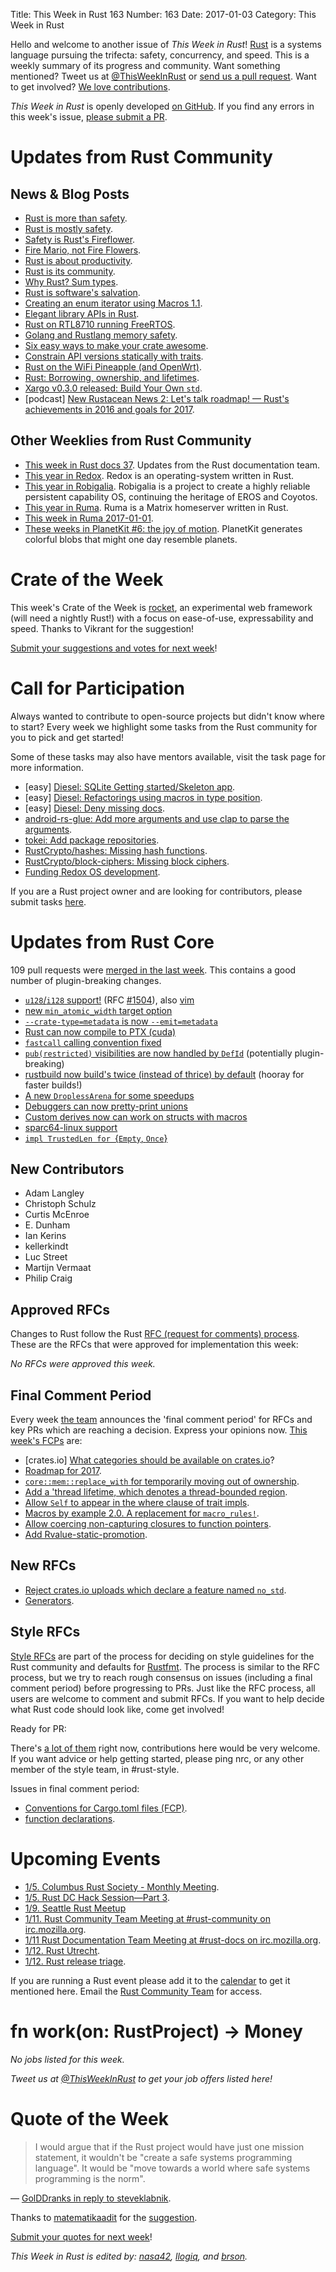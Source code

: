 Title: This Week in Rust 163
Number: 163
Date: 2017-01-03
Category: This Week in Rust

Hello and welcome to another issue of *This Week in Rust*!
[Rust](http://rust-lang.org) is a systems language pursuing the trifecta: safety, concurrency, and speed.
This is a weekly summary of its progress and community.
Want something mentioned? Tweet us at [@ThisWeekInRust](https://twitter.com/ThisWeekInRust) or [send us a pull request](https://github.com/cmr/this-week-in-rust).
Want to get involved? [We love contributions](https://github.com/rust-lang/rust/blob/master/CONTRIBUTING.md).

*This Week in Rust* is openly developed [on GitHub](https://github.com/cmr/this-week-in-rust).
If you find any errors in this week's issue, [please submit a PR](https://github.com/cmr/this-week-in-rust/pulls).


# Updates from Rust Community

## News & Blog Posts

* [Rust is more than safety](http://words.steveklabnik.com/rust-is-more-than-safety).
* [Rust is mostly safety](https://graydon2.dreamwidth.org/247406.html).
* [Safety is Rust's Fireflower](https://thefeedbackloop.xyz/safety-is-rusts-fireflower/).
* [Fire Mario, not Fire Flowers](http://words.steveklabnik.com/fire-mario-not-fire-flowers).
* [Rust is about productivity](http://www.ncameron.org/blog/rust-is-about-productivity/).
* [Rust is its community](https://mgattozzi.com/rust-is).
* [Why Rust? Sum types](https://insanitybit.github.io/2016/12/28/why-rust-sum-types).
* [Rust is software's salvation](https://redox-os.org/news/rust-is-softwares-salvation-17/).
* [Creating an enum iterator using Macros 1.1](https://cbreeden.github.io/Macros11/).
* [Elegant library APIs in Rust](https://scribbles.pascalhertleif.de/elegant-apis-in-rust.html).
* [Rust on RTL8710 running FreeRTOS](https://polyfractal.com/post/rustl8710/).
* [Golang and Rustlang memory safety](https://insanitybit.github.io/2016/12/28/golang-and-rustlang-memory-safety).
* [Six easy ways to make your crate awesome](http://www.integer32.com/2016/12/27/how-to-make-your-crate-awesome.html).
* [Constrain API versions statically with traits](https://maikklein.github.io/post/version-trait/).
* [Rust on the WiFi Pineapple (and OpenWrt)](http://nitschinger.at/Rust-on-the-Wifi-Pineapple-and-OpenWRT/).
* [Rust: Borrowing, ownership, and lifetimes](https://medium.com/learning-rust/rust-the-tough-part-2ea11ed3693e).
* [Xargo v0.3.0 released: Build Your Own `std`](https://users.rust-lang.org/t/xargo-v0-3-0-released-build-your-own-std/8571).
* [podcast] [New Rustacean News 2: Let's talk roadmap! — Rust's achievements in 2016 and goals for 2017](http://www.newrustacean.com/show_notes/news/_2/index.html).

## Other Weeklies from Rust Community

* [This week in Rust docs 37](https://guillaumegomez.github.io/this-week-in-rust-docs/blog/this-week-in-rust-docs-37). Updates from the Rust documentation team.
* [This year in Redox](http://www.redox-os.org/news/this-year-in-redox-18/). Redox is an operating-system written in Rust.
* [This year in Robigalia](https://robigalia.org/blog/2016/12/27/this-year-in-robigalia.html). Robigalia is a project to create a highly reliable persistent capability OS, continuing the heritage of EROS and Coyotos.
* [This year in Ruma](https://www.ruma.io/news/this-year-in-ruma-2016-12-31/). Ruma is a Matrix homeserver written in Rust.
* [This week in Ruma 2017-01-01](https://www.ruma.io/news/this-week-in-ruma-2017-01-01/).
* [These weeks in PlanetKit #6: the joy of motion](https://jeffparsons.github.io/2016/12/30/movement/). PlanetKit generates colorful blobs that might one day resemble planets.

# Crate of the Week

This week's Crate of the Week is [rocket](https://crates.io/crates/rocket), an experimental web framework (will need a nightly Rust!) with a focus on ease-of-use, expressability and speed. Thanks to Vikrant for the suggestion!

[Submit your suggestions and votes for next week][submit_crate]!

[submit_crate]: https://users.rust-lang.org/t/crate-of-the-week/2704

# Call for Participation

Always wanted to contribute to open-source projects but didn't know where to start?
Every week we highlight some tasks from the Rust community for you to pick and get started!

Some of these tasks may also have mentors available, visit the task page for more information.

* [easy] [Diesel: SQLite Getting started/Skeleton app](https://github.com/diesel-rs/diesel/issues/376).
* [easy] [Diesel: Refactorings using macros in type position](https://github.com/diesel-rs/diesel/issues/521).
* [easy] [Diesel: Deny missing docs](https://github.com/diesel-rs/diesel/issues/563).
* [android-rs-glue: Add more arguments and use clap to parse the arguments](https://github.com/tomaka/android-rs-glue/issues/115).
* [tokei: Add package repositories](https://github.com/Aaronepower/tokei/issues/92).
* [RustCrypto/hashes: Missing hash functions](https://github.com/RustCrypto/hashes/issues/1).
* [RustCrypto/block-ciphers: Missing block ciphers](https://github.com/RustCrypto/block-ciphers/issues/1).
* [Funding Redox OS development](https://www.reddit.com/r/rust/comments/5klu34/funding_redox_os_development/).

If you are a Rust project owner and are looking for contributors, please submit tasks [here][guidelines].

[guidelines]: https://users.rust-lang.org/t/twir-call-for-participation/4821

# Updates from Rust Core

109 pull requests were [merged in the last week][merged]. This contains a good number of plugin-breaking changes.

[merged]: https://github.com/issues?q=is%3Apr+org%3Arust-lang+is%3Amerged+merged%3A2016-12-26..2016-01-02

* [`u128`/`i128` support!](https://github.com/rust-lang/rust/pull/38482) (RFC [#1504](https://github.com/rust-lang/rfcs/blob/master/text/1504-int128.md)), also [vim](https://github.com/rust-lang/rust.vim/pull/133)
* [new `min_atomic_width` target option](https://github.com/rust-lang/rust/pull/38579)
* [`--crate-type=metadata` is now `--emit=metadata`](https://github.com/rust-lang/rust/pull/38571)
* [Rust can now compile to PTX (cuda)](https://github.com/rust-lang/rust/pull/38559)
* [`fastcall` calling convention fixed](https://github.com/rust-lang/rust/pull/38542)
* [`pub(restricted)` visibilities are now handled by `DefId`](https://github.com/rust-lang/rust/pull/38490) (potentially plugin-breaking)
* [rustbuild now build's twice (instead of thrice) by default](https://github.com/rust-lang/rust/pull/38631) (hooray for faster builds!)
* [A new `DroplessArena` for some speedups](https://github.com/rust-lang/rust/pull/38653)
* [Debuggers can now pretty-print unions](https://github.com/rust-lang/rust/pull/38753)
* [Custom derives now can work on structs with macros](https://github.com/rust-lang/rust/pull/38737)
* [sparc64-linux support](https://github.com/rust-lang/rust/pull/38726)
* [`impl TrustedLen for `{`Empty`, `Once`}](https://github.com/rust-lang/rust/pull/38713)

## New Contributors

* Adam Langley
* Christoph Schulz
* Curtis McEnroe
* E. Dunham
* Ian Kerins
* kellerkindt
* Luc Street
* Martijn Vermaat
* Philip Craig

## Approved RFCs

Changes to Rust follow the Rust [RFC (request for comments)
process](https://github.com/rust-lang/rfcs#rust-rfcs). These
are the RFCs that were approved for implementation this week:

*No RFCs were approved this week.*

## Final Comment Period

Every week [the team](https://www.rust-lang.org/team.html) announces the
'final comment period' for RFCs and key PRs which are reaching a
decision. Express your opinions now. [This week's FCPs][fcp] are:

[fcp]: https://github.com/rust-lang/rfcs/labels/final-comment-period

* [crates.io] [What categories should be available on crates.io](https://github.com/rust-lang/crates.io/pull/488)?
* [Roadmap for 2017](https://github.com/rust-lang/rfcs/pull/1774).
* [`core::mem::replace_with` for temporarily moving out of ownership](https://github.com/rust-lang/rfcs/pull/1736).
* [Add a 'thread lifetime, which denotes a thread-bounded region](https://github.com/rust-lang/rfcs/pull/1705).
* [Allow `Self` to appear in the where clause of trait impls](https://github.com/rust-lang/rfcs/pull/1647).
* [Macros by example 2.0. A replacement for `macro_rules!`](https://github.com/rust-lang/rfcs/pull/1584).
* [Allow coercing non-capturing closures to function pointers](https://github.com/rust-lang/rfcs/pull/1558).
* [Add Rvalue-static-promotion](https://github.com/rust-lang/rfcs/pull/1414).

## New RFCs

* [Reject crates.io uploads which declare a feature named `no_std`](https://github.com/rust-lang/rfcs/pull/1841).
* [Generators](https://github.com/rust-lang/rfcs/pull/1832).

## Style RFCs

[Style RFCs](https://github.com/rust-lang-nursery/fmt-rfcs) are part of the process for deciding on style guidelines for the Rust community and defaults for [Rustfmt](https://github.com/rust-lang-nursery/rustfmt). The process is similar to the RFC process, but we try to reach rough consensus on issues (including a final comment period) before progressing to PRs. Just like the RFC process, all users are welcome to comment and submit RFCs. If you want to help decide what Rust code should look like, come get involved!

Ready for PR:

There's [a lot of them](https://github.com/rust-lang-nursery/fmt-rfcs/issues?q=is%3Aopen+is%3Aissue+label%3Aready-for-PR) right now, contributions here would be very welcome. If you want advice or help getting started, please ping nrc, or any other member of the style team, in #rust-style.

Issues in final comment period:

* [Conventions for Cargo.toml files (FCP)](https://github.com/rust-lang-nursery/fmt-rfcs/pull/41).
* [function declarations](https://github.com/rust-lang-nursery/fmt-rfcs/issues/39).

# Upcoming Events


* [1/5. Columbus Rust Society - Monthly Meeting](https://www.meetup.com/columbus-rs/events/236137922/).
* [1/5. Rust DC Hack Session—Part 3](https://www.meetup.com/RustDC/events/236141535/).
* [1/9. Seattle Rust Meetup](https://www.meetup.com/Seattle-Rust-Meetup/events/236209293/)
* [1/11. Rust Community Team Meeting at #rust-community on irc.mozilla.org](https://chat.mibbit.com/?server=irc.mozilla.org&channel=%23rust-community).
* [1/11 Rust Documentation Team Meeting at #rust-docs on irc.mozilla.org](https://chat.mibbit.com/?server=irc.mozilla.org&channel=%23rust-docs).
* [1/12. Rust Utrecht](https://www.meetup.com/Rust-Utrecht/events/235444678/).
* [1/12. Rust release triage](https://internals.rust-lang.org/t/release-cycle-triage-proposal/3544).


If you are running a Rust event please add it to the [calendar] to get
it mentioned here. Email the [Rust Community Team][community] for access.

[calendar]: https://www.google.com/calendar/embed?src=apd9vmbc22egenmtu5l6c5jbfc%40group.calendar.google.com
[community]: mailto:community-team@rust-lang.org

# fn work(on: RustProject) -> Money

*No jobs listed for this week.*

*Tweet us at [@ThisWeekInRust](https://twitter.com/ThisWeekInRust) to get your job offers listed here!*

# Quote of the Week

> I would argue that if the Rust project would have just one mission statement, it wouldn't be "create a safe systems programming language". It would be "move towards a world where safe systems programming is the norm".

— [GolDDranks in reply to steveklabnik](https://news.ycombinator.com/item?id=13277096).

Thanks to [matematikaadit](https://users.rust-lang.org/users/matematikaadit) for the [suggestion](https://users.rust-lang.org/t/twir-quote-of-the-week/328/338).

[Submit your quotes for next week][submit]!

[submit]: http://users.rust-lang.org/t/twir-quote-of-the-week/328

*This Week in Rust is edited by: [nasa42](https://github.com/nasa42), [llogiq](https://github.com/llogiq), and [brson](https://github.com/brson).*
